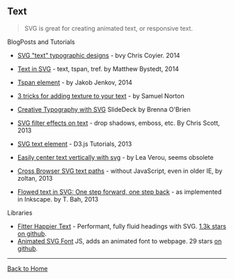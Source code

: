 ## Text
> SVG is great for creating animated text, or responsive text.

BlogPosts and Tutorials

* [SVG "text" typographic designs](https://css-tricks.com/svg-text-typographic-designs/) - bvy Chris Coyier. 2014
* [Text in SVG](http://apike.ca/prog_svg_text.html) - text, tspan, tref. by Matthew Bystedt, 2014
* [Tspan element](http://tutorials.jenkov.com/svg/tspan-element.html) - by Jakob Jenkov, 2014
* [3 tricks for adding texture to your text](https://www.webdesignerdepot.com/2014/12/3-tricks-for-adding-texture-to-your-text-with-css-and-svg/) - by  Samuel Norton
* [Creative Typography with SVG](https://brenna.github.io/talk_svg-typography/) SlideDeck by Brenna O'Brien

* [SVG filter effects on text](https://css-tricks.com/svg-filters-on-text/) - drop shadows, emboss, etc. By Chris Scott, 2013
* [SVG text element](https://www.dashingd3js.com/) - D3.js Tutorials, 2013
* [Easily center text vertically with svg](http://lea.verou.me/2013/03/easily-center-text-vertically-with-svg/) - by Lea Verou, seems obsolete
* [Cross Browser SVG text paths](http://www.useragentman.com/blog/2013/05/20/cross-browser-svg-text-paths-without-javascript-even-in-older-ie/) -  without JavaScript, even in older IE, by zoltan, 2013
* [Flowed text in SVG: One step forward, one step back](http://tavmjong.free.fr/blog/?p=938) - as implemented in Inkscape. by T. Bah, 2013

Libraries

* [Fitter Happier Text](http://jxnblk.github.io/fitter-happier-text/) - Performant, fully fluid headings with SVG. [1.3k stars on github](https://github.com/jxnblk/fitter-happier-text).
* [Animated SVG Font](http://buseca.github.io/letterbolt/)  JS, adds an animated font to webpage. 29 stars [on github](https://github.com/buseca/letterbolt).

---
[Back to Home](https://github.com/knbknb/awesome-svg)
